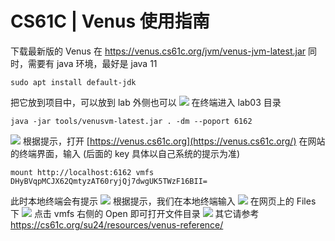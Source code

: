 # CS61C | Venus 使用指南
下载最新版的 Venus 在 https://venus.cs61c.org/jvm/venus-jvm-latest.jar
同时，需要有 java 环境，最好是 java 11
```shell
sudo apt install default-jdk
```
把它放到项目中，可以放到 lab 外侧也可以
![](https://typora-birdy.oss-cn-guangzhou.aliyuncs.com/20240726231116.png)
在终端进入 lab03 目录
```shell
java -jar tools/venusvm-latest.jar . -dm --poport 6162
```
![](https://typora-birdy.oss-cn-guangzhou.aliyuncs.com/20240726231314.png)
根据提示，打开 [https://venus.cs61c.org](https://venus.cs61c.org/)
 在网站的终端界面，输入 (后面的 key 具体以自己系统的提示为准)
```shell
mount http://localhost:6162 vmfs DHyBVqpMCJX62QmtyzAT60ryjQj7dwgUK5TWzF16BII=
```
此时本地终端会有提示
![](https://typora-birdy.oss-cn-guangzhou.aliyuncs.com/20240726231527.png)
根据提示，我们在本地终端输入 
![](https://typora-birdy.oss-cn-guangzhou.aliyuncs.com/20240726231622.png)
在网页上的 Files 下
![](https://typora-birdy.oss-cn-guangzhou.aliyuncs.com/20240726231709.png)
点击 vmfs 右侧的 Open 即可打开文件目录
![](https://typora-birdy.oss-cn-guangzhou.aliyuncs.com/20240726231807.png)
其它请参考 https://cs61c.org/su24/resources/venus-reference/